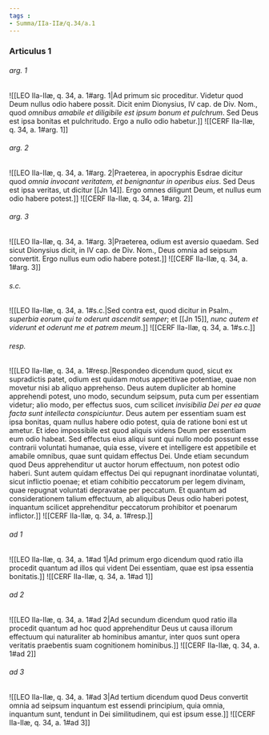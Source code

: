 ```yaml
---
tags : 
- Summa/IIa-IIæ/q.34/a.1
---
```


### Articulus 1

###### arg. 1
![[LEO IIa-IIæ, q. 34, a. 1#arg. 1|Ad primum sic proceditur. Videtur quod Deum nullus odio habere possit. Dicit enim Dionysius, IV cap. de Div. Nom., quod *omnibus amabile et diligibile est ipsum bonum et pulchrum*. Sed Deus est ipsa bonitas et pulchritudo. Ergo a nullo odio habetur.]]
![[CERF IIa-IIæ, q. 34, a. 1#arg. 1]]

###### arg. 2
![[LEO IIa-IIæ, q. 34, a. 1#arg. 2|Praeterea, in apocryphis Esdrae dicitur quod *omnia invocant veritatem, et benignantur in operibus eius*. Sed Deus est ipsa veritas, ut dicitur [[Jn 14]]. Ergo omnes diligunt Deum, et nullus eum odio habere potest.]]
![[CERF IIa-IIæ, q. 34, a. 1#arg. 2]]

###### arg. 3
![[LEO IIa-IIæ, q. 34, a. 1#arg. 3|Praeterea, odium est aversio quaedam. Sed sicut Dionysius dicit, in IV cap. de Div. Nom., Deus omnia ad seipsum convertit. Ergo nullus eum odio habere potest.]]
![[CERF IIa-IIæ, q. 34, a. 1#arg. 3]]

###### s.c.
![[LEO IIa-IIæ, q. 34, a. 1#s.c.|Sed contra est, quod dicitur in Psalm., *superbia eorum qui te oderunt ascendit semper*; et [[Jn 15]], *nunc autem et viderunt et oderunt me et patrem meum*.]]
![[CERF IIa-IIæ, q. 34, a. 1#s.c.]]

###### resp.
![[LEO IIa-IIæ, q. 34, a. 1#resp.|Respondeo dicendum quod, sicut ex supradictis patet, odium est quidam motus appetitivae potentiae, quae non movetur nisi ab aliquo apprehenso. Deus autem dupliciter ab homine apprehendi potest, uno modo, secundum seipsum, puta cum per essentiam videtur; alio modo, per effectus suos, cum scilicet *invisibilia Dei per ea quae facta sunt intellecta conspiciuntur*. Deus autem per essentiam suam est ipsa bonitas, quam nullus habere odio potest, quia de ratione boni est ut ametur. Et ideo impossibile est quod aliquis videns Deum per essentiam eum odio habeat. Sed effectus eius aliqui sunt qui nullo modo possunt esse contrarii voluntati humanae, quia esse, vivere et intelligere est appetibile et amabile omnibus, quae sunt quidam effectus Dei. Unde etiam secundum quod Deus apprehenditur ut auctor horum effectuum, non potest odio haberi. Sunt autem quidam effectus Dei qui repugnant inordinatae voluntati, sicut inflictio poenae; et etiam cohibitio peccatorum per legem divinam, quae repugnat voluntati depravatae per peccatum. Et quantum ad considerationem talium effectuum, ab aliquibus Deus odio haberi potest, inquantum scilicet apprehenditur peccatorum prohibitor et poenarum inflictor.]]
![[CERF IIa-IIæ, q. 34, a. 1#resp.]]

###### ad 1
![[LEO IIa-IIæ, q. 34, a. 1#ad 1|Ad primum ergo dicendum quod ratio illa procedit quantum ad illos qui vident Dei essentiam, quae est ipsa essentia bonitatis.]]
![[CERF IIa-IIæ, q. 34, a. 1#ad 1]]

###### ad 2
![[LEO IIa-IIæ, q. 34, a. 1#ad 2|Ad secundum dicendum quod ratio illa procedit quantum ad hoc quod apprehenditur Deus ut causa illorum effectuum qui naturaliter ab hominibus amantur, inter quos sunt opera veritatis praebentis suam cognitionem hominibus.]]
![[CERF IIa-IIæ, q. 34, a. 1#ad 2]]

###### ad 3
![[LEO IIa-IIæ, q. 34, a. 1#ad 3|Ad tertium dicendum quod Deus convertit omnia ad seipsum inquantum est essendi principium, quia omnia, inquantum sunt, tendunt in Dei similitudinem, qui est ipsum esse.]]
![[CERF IIa-IIæ, q. 34, a. 1#ad 3]]

